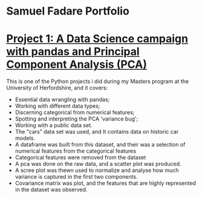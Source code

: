 # Samuel Fadare Portfolio

# [Project 1: A Data Science campaign with pandas and Principal Component Analysis (PCA)](https://github.com/SamuelFadare/Python_Projects/blob/main/A%20Data%20Science%20campaign%20with%20pandas%20and%20PCA%2019059671.ipynb)

This is one of the Python projects i did during my Masters program at the University of Herfordshire, and it covers:

* Essential data wrangling with pandas;
* Working with different data types;
* Discerning categorical from numerical features;
* Spotting and interpreting the PCA 'variance bug';
* Working with a public data set.
* The "cars" data set was used, and It contains data on historic car models.
* A dataframe was built from this dataset, and their was a selection of numerical features from the categorical features 
* Categorical features were removed from the dataset
* A pca was done on the raw data, and a scatter plot was produced.
* A scree plot was thewn used to normalize and analyse how much variance is captured in the first two components.
* Covariance matrix was plot, and the features that are highly represented in the dataset was observed.
